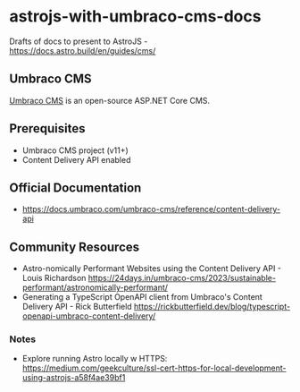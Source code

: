 # astrojs-with-umbraco-cms-docs
Drafts of docs to present to AstroJS - https://docs.astro.build/en/guides/cms/

## Umbraco CMS

[Umbraco CMS](https://umbraco.com/) is an open-source ASP.NET Core CMS.

## Prerequisites

- Umbraco CMS project (v11+)
- Content Delivery API enabled

## Official Documentation
- https://docs.umbraco.com/umbraco-cms/reference/content-delivery-api

## Community Resources
- Astro-nomically Performant Websites using the Content Delivery API - Louis Richardson
https://24days.in/umbraco-cms/2023/sustainable-performant/astronomically-performant/
- Generating a TypeScript OpenAPI client from Umbraco's Content Delivery API - Rick Butterfield https://rickbutterfield.dev/blog/typescript-openapi-umbraco-content-delivery/

### Notes

- Explore running Astro locally w HTTPS: https://medium.com/geekculture/ssl-cert-https-for-local-development-using-astrojs-a58f4ae39bf1
